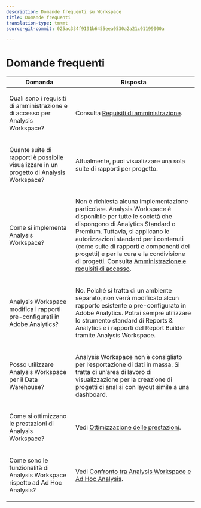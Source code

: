 ```yaml
---
description: Domande frequenti su Workspace
title: Domande frequenti
translation-type: tm+mt
source-git-commit: 025ac334f9191b6455eea0530a2a21c01199000a

---
```



# Domande frequenti

<table id="table_BC4237EC03FF42579CC736498D6654F9"> 
 <thead> 
  <tr> 
   <th colname="col1" class="entry"> Domanda </th> 
   <th colname="col2" class="entry"> Risposta </th> 
  </tr> 
 </thead>
 <tbody> 
  <tr> 
   <td colname="col1"> <p>Quali sono i requisiti di amministrazione e di accesso per Analysis Workspace? </p> </td> 
   <td colname="col2"> <p>Consulta  <a href="/help/analyze/analysis-workspace/workspace-faq/frequently-asked-questions-analysis-workspace.md"  > Requisiti di amministrazione</a>. </p> </td> 
  </tr> 
  <tr> 
   <td colname="col1"> <p>Quante suite di rapporti è possibile visualizzare in un progetto di Analysis Workspace? </p> </td> 
   <td colname="col2"> <p>Attualmente, puoi visualizzare una sola suite di rapporti per progetto. </p> </td> 
  </tr> 
  <tr> 
   <td colname="col1"> <p>Come si implementa Analysis Workspace? </p> </td> 
   <td colname="col2"> <p>Non è richiesta alcuna implementazione particolare. Analysis Workspace è disponibile per tutte le società che dispongono di Analytics Standard o Premium. Tuttavia, si applicano le autorizzazioni standard per i contenuti (come suite di rapporti e componenti dei progetti) e per la cura e la condivisione di progetti. Consulta <a href="/help/analyze/analysis-workspace/workspace-faq/frequently-asked-questions-analysis-workspace.md"  >Amministrazione e requisiti di accesso</a>. </p> </td> 
  </tr> 
  <tr> 
   <td colname="col1"> <p>Analysis Workspace modifica i rapporti pre-configurati in Adobe Analytics? </p> </td> 
   <td colname="col2"> <p>No. Poiché si tratta di un ambiente separato, non verrà modificato alcun rapporto esistente o pre-configurato in Adobe Analytics. Potrai sempre utilizzare lo strumento standard di Reports &amp; Analytics e i rapporti del Report Builder tramite Analysis Workspace. </p> </td> 
  </tr> 
  <tr> 
   <td colname="col1"> <p>Posso utilizzare Analysis Workspace per il Data Warehouse? </p> </td> 
   <td colname="col2"> <p>Analysis Workspace non è consigliato per l’esportazione di dati in massa. Si tratta di un’area di lavoro di visualizzazione per la creazione di progetti di analisi con layout simile a una dashboard. </p> </td> 
  </tr>
  <tr> 
   <td colname="col1"> <p>Come si ottimizzano le prestazioni di Analysis Workspace? </p> </td> 
   <td colname="col2"> <p>Vedi <a href="/help/analyze/analysis-workspace/workspace-faq/optimizing-performance.md"  >Ottimizzazione delle prestazioni</a>. </p> </td> 
  </tr> 
  <tr> 
   <td colname="col1"> <p>Come sono le funzionalità di Analysis Workspace rispetto ad Ad Hoc Analysis? </p> </td> 
   <td colname="col2"> <p>Vedi <a href="/help/analyze/analysis-workspace/workspace-faq/adhocanalysis-vs-analysisworkspace.md"  >Confronto tra Analysis Workspace e Ad Hoc Analysis</a>. </p> </td> 
  </tr> 
 </tbody> 
</table>

